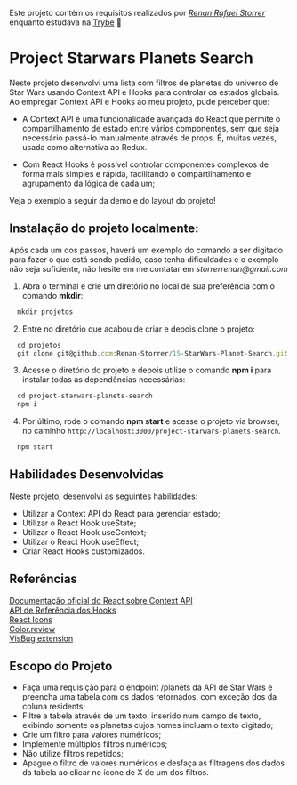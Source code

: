 Este projeto contém os requisitos realizados por _[Renan Rafael Storrer](www.linkedin.com/in/renanstorrer)_ enquanto estudava na [Trybe](https://www.betrybe.com/) :rocket:

# Project Starwars Planets Search

Neste projeto desenvolvi uma lista com filtros de planetas do universo de Star Wars usando Context API e Hooks para controlar os estados globais. Ao empregar 
Context API e Hooks ao meu projeto, pude perceber que:

 - A Context API é uma funcionalidade avançada do React que permite o compartilhamento de estado entre vários componentes, 
   sem que seja necessário passá-lo manualmente através de props. É, muitas vezes, usada como alternativa ao Redux.
  
 - Com React Hooks é possível controlar componentes complexos de forma mais simples e rápida, facilitando o compartilhamento 
   e agrupamento da lógica de cada um;


Veja o exemplo a seguir da demo e do layout do projeto!
 
## Instalação do projeto localmente:
 
Após cada um dos passos, haverá um exemplo do comando a ser digitado para fazer o que está sendo pedido, caso tenha dificuldades e o exemplo não seja suficiente, não hesite em me contatar em _storrerrenan@gmail.com_ 

1. Abra o terminal e crie um diretório no local de sua preferência com o comando **mkdir**:
```javascript
  mkdir projetos
```

2. Entre no diretório que acabou de criar e depois clone o projeto:
```javascript
  cd projetos
  git clone git@github.com:Renan-Storrer/15-StarWars-Planet-Search.git
```

3. Acesse o diretório do projeto e depois utilize o comando **npm i** para instalar todas as dependências necessárias:
```javascript
  cd project-starwars-planets-search
  npm i
```

4. Por último, rode o comando **npm start** e acesse o projeto via browser, no caminho `http://localhost:3000/project-starwars-planets-search`.

```javascript
  npm start
```

## Habilidades Desenvolvidas

Neste projeto, desenvolvi as seguintes habilidades:

 - Utilizar a Context API do React para gerenciar estado;
 - Utilizar o React Hook useState;
 - Utilizar o React Hook useContext;
 - Utilizar o React Hook useEffect;
 - Criar React Hooks customizados.
 
 ## Referências
 [Documentação oficial do React sobre Context API](https://reactjs.org/docs/context.html)<br>
 [API de Referência dos Hooks](https://pt-br.reactjs.org/docs/hooks-reference.html)<br>
 [React Icons](https://react-icons.github.io/react-icons/)<br>
 [Color.review](https://color.review/)<br>
 [VisBug extension](https://chrome.google.com/webstore/detail/visbug/cdockenadnadldjbbgcallicgledbeoc)<br>
 
 
 ## Escopo do Projeto

 - Faça uma requisição para o endpoint /planets da API de Star Wars e preencha uma tabela com os dados retornados, com exceção dos da coluna residents;
 - Filtre a tabela através de um texto, inserido num campo de texto, exibindo somente os planetas cujos nomes incluam o texto digitado;
 - Crie um filtro para valores numéricos;
 - Implemente múltiplos filtros numéricos;
 - Não utilize filtros repetidos;
 - Apague o filtro de valores numéricos e desfaça as filtragens dos dados da tabela ao clicar no ícone de X de um dos filtros.
